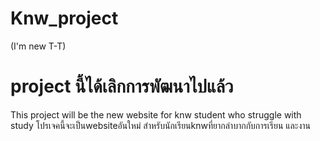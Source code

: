 # Knw_project
(I'm new T-T)

# project นี้ได้เลิกการพัฒนาไปแล้ว

 This project will be the new website for knw student who struggle with study
 โปรเจคนี้จะเป็นwebsiteอันใหม่ สำหรับนักเรียนknwที่ยากลำบากกับการเรียน และงาน
